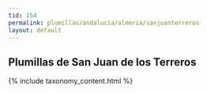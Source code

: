 ```yaml
---
tid: 154
permalink: plumillas/andalucia/almeria/sanjuanterreros
layout: default
---
```

## Plumillas de San Juan de los Terreros
{% include taxonomy_content.html %}
